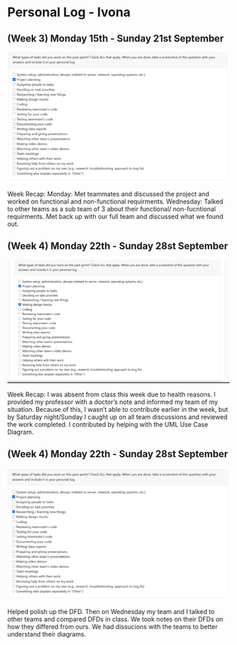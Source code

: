 # Personal Log - Ivona

## (Week 3) Monday 15th - Sunday 21st September

![Screenshot of this week's peer eval](./screenshots/Ivona-Sept15-21.PNG)

Week Recap:
Monday: Met teammates and discussed the project and worked on functional and non-functional requirments.
Wednesday: Talked to other teams as a sub team of 3 about their functional/ non-fucntional requirments. Met back up with our full team and discussed what we found out.

## (Week 4) Monday 22th - Sunday 28st September
![Screenshot of this week's peer eval](./screenshots/Ivona-Sept.22-28.PNG)

Week Recap:
I was absent from class this week due to health reasons. I provided my professor with a doctor’s note and informed my team of my situation. Because of this, I wasn’t able to contribute earlier in the week, but by Saturday night/Sunday I caught up on all team discussions and reviewed the work completed. I contributed by helping with the UML Use Case Diagram.

## (Week 4) Monday 22th - Sunday 28st September
![Screenshot of this week's peer eval](./screenshots/Ivona-Sept29-Oct5.PNG)

Helped polish up the DFD. Then on Wednesday my team and I talked to other teams and compared DFDs in class. We took notes on their DFDs on how they differed from ours. We had dissucions with the teams to better understand their diagrams.